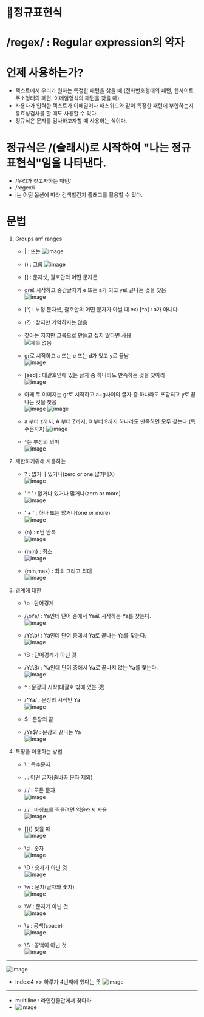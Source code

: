 # 🌼정규표현식
# /regex/ : Regular expression의 약자

# 언제 사용하는가?
- 텍스트에서 우리가 원하는 특정한 패턴을 찾을 때 (전화번호형태의 패턴, 웹사이트주소형태의 패턴, 이메일형식의 패턴을 찾을 때)
- 사용자가 입력한 텍스트가 이메일이나 패스워드와 같이 특정한 패턴에 부합하는지 유효성검사를 할 때도 사용할 수 있다.
- 정규식은 문자를 검사하고자할 때 사용하는 식이다.

# 정규식은 /(슬래시)로 시작하여 "나는 정규표현식"임을 나타낸다.
- /우리가 찾고자하는 패턴/
- /regex/i
- i는 어떤 옵션에 따라 검색할건지 플래그를 활용할 수 있다.

# 문법
1) Groups anf ranges
   - |  : 또는 ![image](https://github.com/leegowoon/regex/assets/145514701/80f8d1f0-26f2-483b-8acd-f451ddac2e12)

   - () : 그룹 ![image](https://github.com/leegowoon/regex/assets/145514701/8203b2c3-9990-4186-9ad4-fd772f1422bf)

   - [] : 문자셋, 괄호안의 어떤 문자든
   - gr로 시작하고 중간글자가 e 또는 a가 되고 y로 끝나는 것을 찾음   
   ![image](https://github.com/leegowoon/regex/assets/145514701/0068df32-2944-4436-93f0-e34686a7b108)

   
   - [^] : 부정 문자셋, 괄호안의 어떤 문자가 아닐 때 ex) [^a] : a가 아니다.
   
   - (?) : 찾지만 기억하지는 않음
   - 찾아는 지지만 그룹으로 만들고 싶지 않다면 사용  
  ![제목 없음](https://github.com/leegowoon/regex/assets/145514701/8fd32774-2127-4958-bb24-4b1fef3dc3dc)

   - gr로 시작하고 a 또는 e 또는 d가 있고 y로 끝남   
   ![image](https://github.com/leegowoon/regex/assets/145514701/d639baf7-9c6a-4613-acee-5499304f13de)

   - [aed] : 대괄호안에 있는 글자 중 하나라도 만족하는 것을 찾아라  
   ![image](https://github.com/leegowoon/regex/assets/145514701/aafa7fe2-f0ae-4737-a92b-b8fab15c7ec5)

   - 아래 두 이미지는 gr로 시작하고 a~g사이의 글자 중 하나라도 포함되고 y로 끝나는 것을 찾음   
   ![image](https://github.com/leegowoon/regex/assets/145514701/d1c7fdc3-2a1b-4ad0-922c-a31bdcdeb66f)
   ![image](https://github.com/leegowoon/regex/assets/145514701/76fc1403-3d24-4c88-b771-d1151fa124fb)


   - a 부터 z까지, A 부터 Z까지, 0 부터 9까지 하나라도 만족하면 모두 찾는다.(특수문자X)
   ![image](https://github.com/leegowoon/regex/assets/145514701/31f80819-23bc-4148-ae96-cd7cde0cfc9d)

   - ^는 부정의 의미   
   ![image](https://github.com/leegowoon/regex/assets/145514701/ac61c8f3-959d-4ca3-b806-6ae2fe58fb00)

2) 제한하기위해 사용하는
   - ? : 없거나 있거나(zero or one,많거나X)   
   ![image](https://github.com/leegowoon/regex/assets/145514701/872447c4-d85b-4b95-b79b-736ea6a8ae29)

   - ' * ' : 없거나 있거나 많거나(zero or more)   
   ![image](https://github.com/leegowoon/regex/assets/145514701/58c5511e-88fc-412a-804c-f30a53ec208a)

   - ' + ' : 하나 또는 많거나(one or more)   
   ![image](https://github.com/leegowoon/regex/assets/145514701/bea18c96-4ddc-4ee5-a5bf-52230d2e59b3)


   - {n} : n번 반복   
   ![image](https://github.com/leegowoon/regex/assets/145514701/da08cb6c-7c19-46c5-a7a4-4bfcd6e89a9d)


   - {min} : 최소   
   ![image](https://github.com/leegowoon/regex/assets/145514701/aaf6c7cf-e541-4cc1-9083-d6d96949d01e)


   - {min,max} : 최소 그리고 최대   
   ![image](https://github.com/leegowoon/regex/assets/145514701/5e90a60a-1080-4559-ae92-2f0a3eac62ae)


3) 경계에 대한
   - \b : 단어경계
   - /\bYa/ : Ya인데 단어 중에서 Ya로 시작하는 Ya를 찾는다.     
   ![image](https://github.com/leegowoon/regex/assets/145514701/69f8e7c9-1a06-4bc8-b764-dad03919dba3)
   - /Ya\b/ : Ya인데 단어 중에서 Ya로 끝나는 Ya를 찾는다.      
   ![image](https://github.com/leegowoon/regex/assets/145514701/f911317d-5131-4049-a774-0b8b5de2d753)

   - \B : 단어경계가 아닌 것
   - /Ya\B/ : Ya인데 단어 중에서 Ya로 끝나지 않는 Ya를 찾는다.   
   ![image](https://github.com/leegowoon/regex/assets/145514701/e75d2890-a3d4-491a-ae35-768ebe500713)

   - ^  : 문장의 시작(대괄호 밖에 있는 것)
   - /^Ya/ : 문장의 시작인 Ya   
   ![image](https://github.com/leegowoon/regex/assets/145514701/c9e7f847-6455-4cf0-b558-33e6d7d85390)

   - $  : 문장의 끝
   - /Ya$/ : 문장의 끝나는 Ya   
   ![image](https://github.com/leegowoon/regex/assets/145514701/8adb9f3d-6881-473c-a07a-5f0f9b819d67)

  
4) 특징을 이용하는 방법
   - \  : 특수문자
     
   - .  : 어떤 글자(줄바꿈 문자 제외)
   - /./ : 모든 문자   
   ![image](https://github.com/leegowoon/regex/assets/145514701/eb0ad004-d9c2-4ac9-bdfb-f809132c534b)
   - /\./ : 마침표를 찍을려면 역슬래시 사용    
   ![image](https://github.com/leegowoon/regex/assets/145514701/7544e569-88b4-49fd-b338-e4bec0e4340f)

   - []{} 찾을 때   
   ![image](https://github.com/leegowoon/regex/assets/145514701/ae94b7ea-9472-4127-bd80-be5dce1c67bf)

   - \d : 숫자   
   ![image](https://github.com/leegowoon/regex/assets/145514701/b71068b9-3c85-482a-a6d4-8692f75e8d4d)

   - \D : 숫자가 아닌 것   
   ![image](https://github.com/leegowoon/regex/assets/145514701/04adb276-b26e-4eba-a630-8d3e9b76836a)

   - \w : 문자(글자와 숫자)   
   ![image](https://github.com/leegowoon/regex/assets/145514701/ace600a3-aca3-49db-905d-8833b20b3b79)

   - \W : 문자가 아닌 것   
   ![image](https://github.com/leegowoon/regex/assets/145514701/ff1f05c6-6aba-450d-a4e2-3385f6b48fc9)

   - \s : 공백(space)   
   ![image](https://github.com/leegowoon/regex/assets/145514701/b0ef40ce-3e67-4064-9e7f-4532febd1e91)

   - \S : 공백이 아닌 것   
   ![image](https://github.com/leegowoon/regex/assets/145514701/62996022-83eb-4217-b774-12ef9d1086d6)

---
![image](https://github.com/leegowoon/regex/assets/145514701/fdbb68b8-3791-468f-a3dc-fc0c6917ecfc)
- index:4 >> 하루가 4번째에 있다는 뜻
![image](https://github.com/leegowoon/regex/assets/145514701/f868f4ac-c750-4ce8-a649-5f3cc2e6b057)




  

---
- multiline : 라인한줄안에서 찾아라
- ![image](https://github.com/leegowoon/regex/assets/145514701/2b36fa85-a52f-4983-8edf-f4c244c59abc)

